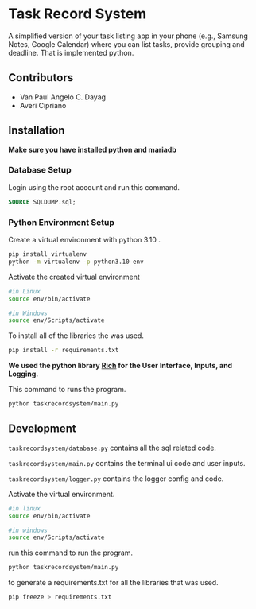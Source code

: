 # Task Record System

A simplified version of your task listing app in your phone (e.g., Samsung Notes, Google Calendar) where you can list tasks, provide grouping and deadline. That is implemented python.

## Contributors

- Van Paul Angelo C. Dayag
- Averi Cipriano

## Installation

**Make sure you have installed python and mariadb**

### Database Setup

Login using the root account and run this command.

```sql
SOURCE SQLDUMP.sql;
```

### Python Environment Setup

Create a virtual environment with python 3.10 .

```bash
pip install virtualenv
python -m virtualenv -p python3.10 env
```

Activate the created virtual environment

```bash
#in Linux
source env/bin/activate

#in Windows
source env/Scripts/activate
```

To install all of the libraries the was used.

```bash
pip install -r requirements.txt
```

**We used the python library [Rich](https://github.com/Textualize/rich) for the User Interface, Inputs, and Logging.**

This command to runs the program.

```bash
python taskrecordsystem/main.py
```

## Development

`taskrecordsystem/database.py` contains all the sql related code.

`taskrecordsystem/main.py` contains the terminal ui code and user inputs.

`taskrecordsystem/logger.py` contains the logger config and code.

Activate the virtual environment.

```bash
#in linux
source env/bin/activate

#in windows
source env/Scripts/activate
```

run this command to run the program.

```bash
python taskrecordsystem/main.py
```

to generate a requirements.txt for all the libraries that was used.

```bash
pip freeze > requirements.txt
```